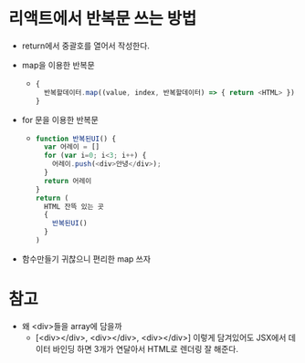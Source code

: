 # 리액트에서 반복문 쓰는 방법

- return에서 중괄호를 열어서 작성한다.

- map을 이용한 반복문

  - ```javascript
    {
      반복할데이터.map((value, index, 반복할데이터) => { return <HTML> })
    }
    ```

- for 문을 이용한 반복문

  - ```javascript
    function 반복된UI() {
      var 어레이 = []
      for (var i=0; i<3; i++) {
        어레이.push(<div>안녕</div>);
      }
      return 어레이         
    }
    return (
      HTML 잔뜩 있는 곳
      {
        반복된UI()
      }
    )
    
    
    ```

- 함수만들기 귀찮으니 편리한 map 쓰자





# 참고

- 왜 \<div>들을 array에 담을까
  - [\<div>\</div>, \<div>\</div>, \<div>\</div>] 이렇게 담겨있어도 JSX에서 데이터 바인딩 하면 3개가 연달아서 HTML로 렌더링 잘 해준다.